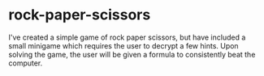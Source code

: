 # rock-paper-scissors

I've created a simple game of rock paper scissors, but have included a small minigame which requires the user to decrypt a few hints. Upon solving the game, the user will be given a formula to consistently beat the computer.

